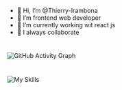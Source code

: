 - 👋 Hi, I’m @Thierry-Irambona
- 👀 I’m frontend web developer
- 🌱 I’m currently working wit react js
- 💞️ I always collaborate

<img height="10px" />

![GitHub Activity Graph](https://activity-graph.herokuapp.com/graph?username=Thierry-Chain&bg_color=000000&color=edffff&line=00ffff&point=ffffff&area=true&hide_border=true&radius=11)

<h1 align="center"></h1>

![My Skills](https://skillicons.dev/icons?i=js,html,css,tailwind,git,react,nextjs)
<!---
Thierry-Chain/Thierry-Chain is a ✨ special ✨ repository because its `README.md` (this file) appears on your GitHub profile.
You can click the Preview link to take a look at your changes.
--->
